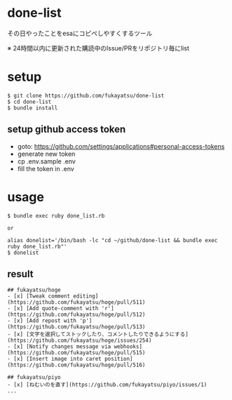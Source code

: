 done-list
=========

その日やったことをesaにコピペしやすくするツール

※ 24時間以内に更新された購読中のIssue/PRをリポジトリ毎にlist

# setup

```
$ git clone https://github.com/fukayatsu/done-list
$ cd done-list
$ bundle install
```

## setup github access token

- goto: https://github.com/settings/applications#personal-access-tokens
- generate new token
- cp .env.sample .env
- fill the token in .env

# usage

```
$ bundle exec ruby done_list.rb

or

alias donelist='/bin/bash -lc "cd ~/github/done-list && bundle exec ruby done_list.rb"'
$ donelist
```

## result

```
## fukayatsu/hoge
- [x] [Tweak comment editing](https://github.com/fukayatsu/hoge/pull/511)
- [x] [Add quote-comment with 'r'](https://github.com/fukayatsu/hoge/pull/512)
- [x] [Add repost with 'p'](https://github.com/fukayatsu/hoge/pull/513)
- [x] [文字を選択してストックしたり、コメントしたりできるようにする](https://github.com/fukayatsu/hoge/issues/254)
- [x] [Notify changes message via webhooks](https://github.com/fukayatsu/hoge/pull/515)
- [x] [Insert image into caret position](https://github.com/fukayatsu/hoge/pull/516)

## fukayatsu/piyo
- [x] [ねむいのを直す](https://github.com/fukayatsu/piyo/issues/1)
...
```

